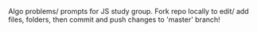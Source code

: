 Algo problems/ prompts for JS study group. Fork repo locally to edit/ add files, folders, then commit and push changes to 'master' branch!
